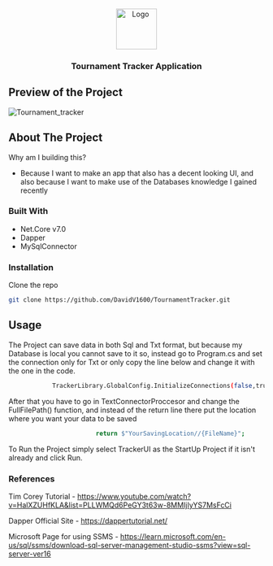 <a name="readme-top"></a>

<br />
<div align="center">
  <a href="https://github.com/othneildrew/Best-README-Template">
    <img src="https://pbs.twimg.com/profile_images/1602061356315860992/wP4rpPJQ_400x400.jpg" alt="Logo" width="80" height="80">
  </a>

  <h3 align="center">Tournament Tracker Application</h3>
</div>

## Preview of the Project
![Tournament_tracker](https://github.com/DavidV1600/TournamentTracker/assets/115104357/2957d2e8-275c-4acc-b9b4-2feac4744886)

## About The Project
Why am I building this?
* Because I want to make an app that also has a decent looking UI, and also because I want to make use of the Databases knowledge I gained recently

### Built With

* Net.Core v7.0
* Dapper
* MySqlConnector

### Installation

   Clone the repo
   ```sh
   git clone https://github.com/DavidV1600/TournamentTracker.git
   ```

   
<!-- USAGE EXAMPLES -->
## Usage
The Project can save data in both Sql and Txt format, but because my Database is local you cannot save to it so, instead go to Program.cs and set the connection only for Txt or only copy the line below and change it with the one in the code.
   ```sh
               TrackerLibrary.GlobalConfig.InitializeConnections(false,true);//1-Sql, 2-Txt
   ```
After that you have to go in TextConnectorProccesor and change the FullFilePath() function, and instead of the return line there put the location where you want your data to be saved
   ```sh
                           return $"YourSavingLocation//{FileName}";
   ```
To Run the Project simply select TrackerUI as the StartUp Project if it isn't already and click Run. 


### References
Tim Corey Tutorial - https://www.youtube.com/watch?v=HalXZUHfKLA&list=PLLWMQd6PeGY3t63w-8MMIjIyYS7MsFcCi

Dapper Official Site - https://dappertutorial.net/

Microsoft Page for using SSMS - https://learn.microsoft.com/en-us/sql/ssms/download-sql-server-management-studio-ssms?view=sql-server-ver16
